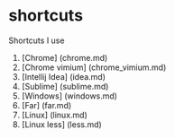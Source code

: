 # shortcuts
Shortcuts I use

1. [Chrome] (chrome.md)
2. [Chrome vimium] (chrome_vimium.md)
3. [Intellij Idea] (idea.md)
4. [Sublime] (sublime.md)
5. [Windows] (windows.md)
6. [Far] (far.md)
7. [Linux] (linux.md)
8. [Linux less] (less.md)
